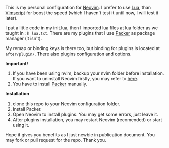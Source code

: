 This is my personal configuration for [Neovim](https://github.com/neovim/neovim). I prefer to use [Lua](https://www.lua.org/), than [Vimscript](http://vimscript.org/) for boost the speed (which I haven't test it until now, I will test it later).

I put a little code in my init.lua, then I imported lua files at lua folder as we taught in `:h lua.txt`. There are my plugins that I use [Packer](https://github.com/wbthomason/packer.nvim) as package manager (it isn't).

My remap or binding keys is there too, but binding for plugins is located at `after/plugin/`. There also plugins configuration and options.

**Important!**  
1. If you have been using nvim, backup your nvim folder before installation. If you want to uninstall Neovim firstly, you may refer to [here](https://github.com/neovim/neovim/wiki/Installing-Neovim#uninstall).
2. You have to install [Packer](https://github.com/wbthomason/packer.nvim#quickstart) manually.

**Installation**  
1. clone this repo to your Neovim configuration folder.
2. Install Packer.
3. Open Neovim to install plugins. You may get some errors, just leave it.
4. After plugins installation, you may restart Neovim (recomended) or start using it.

Hope it gives you benefits as I just newbie in publication document. You may fork or pull request for the repo. Thank you.
